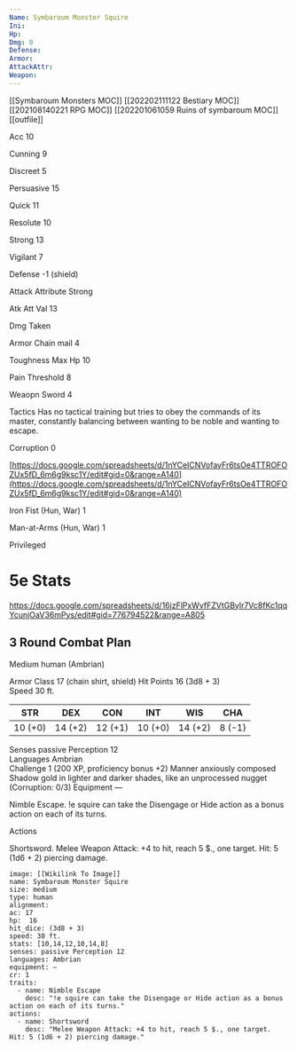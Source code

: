 ```yaml
---
Name: Symbaroum Monster Squire
Ini: 
Hp: 
Dmg: 0
Defense: 
Armor: 
AttackAttr: 
Weapon: 
---
```

[[Symbaroum Monsters MOC]]
[[202202111122 Bestiary MOC]]
[[202108140221 RPG MOC]]
[[202201061059 Ruins of symbaroum MOC]]
[[outfile]]

Acc 10

Cunning 9

Discreet 5

Persuasive 15

Quick 11

Resolute 10

Strong 13

Vigilant 7

Defense -1 (shield)

Attack Attribute Strong

Atk Att Val 13

Dmg Taken

Armor Chain mail 4

Toughness Max Hp 10

Pain Threshold 8

Weaopn Sword 4

Tactics Has no tactical training but tries to obey the commands of its master, constantly balancing between wanting to be noble and wanting to escape.

Corruption 0

[https://docs.google.com/spreadsheets/d/1nYCeICNVofayFr6tsOe4TTROFOZUx5fD_6m6g9ksc1Y/edit#gid=0&range=A140](https://docs.google.com/spreadsheets/d/1nYCeICNVofayFr6tsOe4TTROFOZUx5fD_6m6g9ksc1Y/edit#gid=0&range=A140)

Iron Fist (Hun, War) 1

Man-at-Arms (Hun, War) 1

Privileged

# 5e Stats 
https://docs.google.com/spreadsheets/d/16jzFlPxWvfFZVtGBylr7Vc8fKc1qqYcunjOaV36mPys/edit#gid=776794522&range=A805
## 3 Round Combat Plan

Medium human (Ambrian)


Armor Class 17 (chain shirt, shield)
Hit Points 16 (3d8 + 3)  
Speed 30 ft.

| STR     | DEX     | CON     | INT     | WIS     | CHA    |
| ------- | ------- | ------- | ------- | ------- | ------ |
| 10 (+0) | 14 (+2) | 12 (+1) | 10 (+0) | 14 (+2) | 8 (-1) |



Senses passive Perception 12  
Languages Ambrian  
Challenge 1 (200 XP, proficiency bonus +2) 
Manner anxiously composed  
Shadow gold in lighter and darker shades, like an unprocessed nugget (Corruption: 0/3) Equipment —

Nimble Escape. !e squire can take the Disengage or Hide action as a bonus action on each of its turns.

Actions

Shortsword. Melee Weapon Attack: +4 to hit, reach 5 $., one target. Hit: 5 (1d6 + 2) piercing damage.

```statblock
image: [[Wikilink To Image]]
name: Symbaroum Monster Squire
size: medium
type: human
alignment:
ac: 17
hp:  16
hit_dice: (3d8 + 3)
speed: 30 ft.
stats: [10,14,12,10,14,8]
senses: passive Perception 12
languages: Ambrian
equipment: —
cr: 1
traits:
  - name: Nimble Escape
    desc: "!e squire can take the Disengage or Hide action as a bonus action on each of its turns."
actions:
  - name: Shortsword
    desc: "Melee Weapon Attack: +4 to hit, reach 5 $., one target. Hit: 5 (1d6 + 2) piercing damage."
```